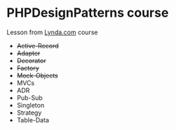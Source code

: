 # PHPDesignPatterns course
Lesson from [Lynda.com](http://www.lynda.com/PHP-tutorials/Design-Patterns-PHP/186870-2.html) course
- ~~Active-Record~~
- ~~Adapter~~
- ~~Decorator~~
- ~~Factory~~
- ~~Mock-Objects~~
- MVCs
- ADR
- Pub-Sub
- Singleton
- Strategy
- Table-Data
